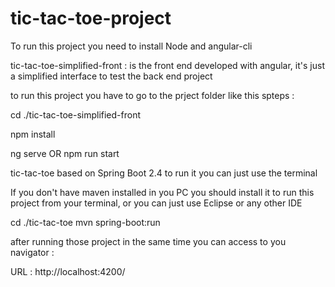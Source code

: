# tic-tac-toe-project


To run this project you need to install Node and angular-cli

tic-tac-toe-simplified-front : is the front end developed with angular, it's just a simplified interface to test the back end project

to run this project you have to go to the prject folder like this spteps :

cd ./tic-tac-toe-simplified-front

npm install

ng serve
  OR
npm run start




tic-tac-toe based on Spring Boot 2.4 to run it you can just use the terminal 



If you don't have maven installed in you PC you should install it to run this project from your terminal, or you can just use Eclipse or any other IDE



cd ./tic-tac-toe
mvn spring-boot:run



after running those project in the same time you can access to you navigator :

URL : http://localhost:4200/


